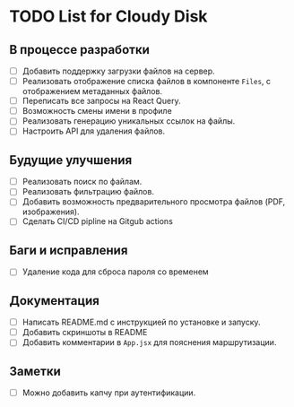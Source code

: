 # TODO List for Cloudy Disk

## В процессе разработки
- [ ] Добавить поддержку загрузки файлов на сервер.
- [ ] Реализовать отображение списка файлов в компоненте `Files`, с отображением метаданных файлов.
- [ ] Переписать все запросы на React Query.
- [ ] Возможность смены имени в профиле
- [ ] Реализовать генерацию уникальных ссылок на файлы.
- [ ] Настроить API для удаления файлов.

## Будущие улучшения
- [ ] Реализовать поиск по файлам.
- [ ] Реализовать фильтрацию файлов.
- [ ] Добавить возможность предварительного просмотра файлов (PDF, изображения).
- [ ] Сделать CI/CD pipline на Gitgub actions

## Баги и исправления
- [ ] Удаление кода для сброса пароля со временем

## Документация
- [ ] Написать README.md с инструкцией по установке и запуску.
- [ ] Добавить скриншоты в README
- [ ] Добавить комментарии в `App.jsx` для пояснения маршрутизации.

## Заметки
- [ ] Можно добавить капчу при аутентификации.